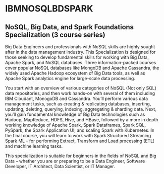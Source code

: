 # IBMNOSQLBDSPARK

## NoSQL, Big Data, and Spark Foundations Specialization (3 course series)

Big Data Engineers and professionals with NoSQL skills are highly sought after in the data management industry. This Specialization is designed for those seeking to develop fundamental skills for working with Big Data, Apache Spark, and NoSQL databases. Three information-packed courses cover popular NoSQL databases like MongoDB and Apache Cassandra,  the widely used Apache Hadoop ecosystem of Big Data tools, as well as Apache Spark analytics engine for large-scale data processing.

You start with an overview of various categories of NoSQL (Not only SQL) data repositories, and then work hands-on with several of them including IBM Cloudant, MonogoDB and Cassandra. You’ll perform various data management tasks, such as creating & replicating databases, inserting, updating, deleting, querying, indexing, aggregating & sharding data. Next, you’ll gain fundamental knowledge of Big Data technologies such as Hadoop, MapReduce, HDFS, Hive, and HBase, followed by a more in depth working knowledge of Apache  Spark, Spark Dataframes, Spark SQL, PySpark, the Spark Application UI, and scaling Spark with Kubernetes. In the final course, you will learn to work with Spark Structured Streaming  Spark ML - for performing Extract, Transform and Load processing (ETL) and machine learning tasks. 

This specialization is suitable for beginners in the fields of NoSQL and Big Data – whether you are or preparing to be a Data Engineer, Software Developer, IT Architect, Data Scientist, or IT Manager.   

